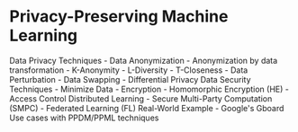 # Privacy-Preserving Machine Learning

Data Privacy Techniques
    - Data Anonymization
        - Anonymization by data transformation
        - K-Anonymity
        - L-Diversity
        - T-Closeness
    - Data Perturbation
    - Data Swapping
    - Differential Privacy
Data Security Techniques
    - Minimize Data
    - Encryption
    - Homomorphic Encryption (HE)
    - Access Control
Distributed Learning
    - Secure Multi-Party Computation (SMPC)
    - Federated Learning (FL)
Real-World Example - Google's Gboard
Use cases with PPDM/PPML techniques
